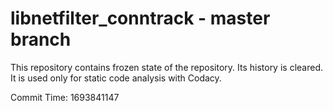 # libnetfilter_conntrack - master branch

This repository contains frozen state of the repository.
Its history is cleared. It is used only for static code
analysis with Codacy.

Commit Time: 1693841147